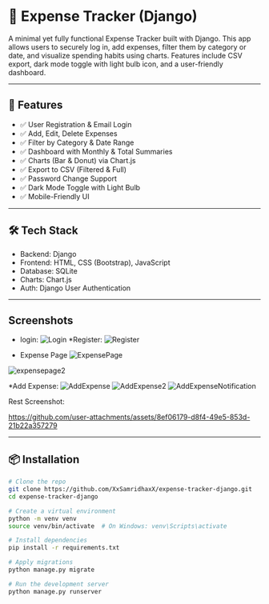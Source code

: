 # 💸 Expense Tracker (Django)

A minimal yet fully functional Expense Tracker built with Django. This app allows users to securely log in, add expenses, filter them by category or date, and visualize spending habits using charts. Features include CSV export, dark mode toggle with light bulb icon, and a user-friendly dashboard.

---

## 🚀 Features

- ✅ User Registration & Email Login
- ✅ Add, Edit, Delete Expenses
- ✅ Filter by Category & Date Range
- ✅ Dashboard with Monthly & Total Summaries
- ✅ Charts (Bar & Donut) via Chart.js
- ✅ Export to CSV (Filtered & Full)
- ✅ Password Change Support
- ✅ Dark Mode Toggle with Light Bulb
- ✅ Mobile-Friendly UI

---

## 🛠 Tech Stack

- Backend: Django
- Frontend: HTML, CSS (Bootstrap), JavaScript
- Database: SQLite
- Charts: Chart.js
- Auth: Django User Authentication

---

## Screenshots
* login:
![Login](https://github.com/user-attachments/assets/33ebf4b8-f6ef-4347-b521-8e389f312a42)
*Register:
![Register](https://github.com/user-attachments/assets/fd02e128-d022-483a-ae41-6142ad518073)

* Expense Page
![ExpensePage](https://github.com/user-attachments/assets/e7adf526-3140-4a25-9837-73c7ce240ff7)

![expensepage2](https://github.com/user-attachments/assets/70488113-3bd9-48c1-a81f-9478b65bd8e9)

*Add Expense:
![AddExpense](https://github.com/user-attachments/assets/9ca0bfd1-9cb0-4af3-b9a8-da8e584fd4fa)
![AddExpense2](https://github.com/user-attachments/assets/74c98758-2906-43dd-9238-1a93a342765d)
![AddExpenseNotification](https://github.com/user-attachments/assets/4ab1e18c-96f5-4024-a1ba-5f8eb9ee4b57)

Rest Screenshot: 

https://github.com/user-attachments/assets/8ef06179-d8f4-49e5-853d-21b22a357279

---

## 📦 Installation

```bash
# Clone the repo
git clone https://github.com/XxSamridhaxX/expense-tracker-django.git
cd expense-tracker-django

# Create a virtual environment
python -m venv venv
source venv/bin/activate  # On Windows: venv\Scripts\activate

# Install dependencies
pip install -r requirements.txt

# Apply migrations
python manage.py migrate

# Run the development server
python manage.py runserver


